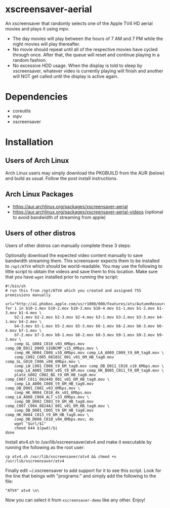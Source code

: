 # xscreensaver-aerial
An xscreensaver that randomly selects one of the Apple TV4 HD aerial movies and plays it using mpv. 
* The day movies will play between the hours of 7 AM and 7 PM while the night movies will play thereafter.
* No movie should repeat until all of the respective movies have cycled through once. After that, the queue will reset and continue playing in a random fashion.
* No excessive HDD usage. When the display is told to sleep by xscreensaver, whatever video is currently playing will finish and another will NOT get called until the display is active again.

# Dependencies
* coreutils
* mpv
* xscreensaver

# Installation
## Users of Arch Linux
Arch Linux users may simply download the PKGBUILD from the AUR (below) and build as usual. Follow the post install instructions.

## Arch Linux Packages
* https://aur.archlinux.org/packages/xscreensaver-aerial
* https://aur.archlinux.org/packages/xscreensaver-aerial-videos (optional to avoid bandwidth of streaming from apple)

## Users of other distros
Users of other distros can manually complete these 3 steps:

Optionally download the expected video content manually to save bandwidth streaming them.
This screensaver expects them to be installed to `/opt/ATV4` which should be world-readable. You may use the following to little script to obtain the videos and save them to this location. Make sure that you have `wget` installed prior to running the script:
```
#!/bin/sh
# run this from /opt/ATV4 which you created and assigned 755 premissions manually

url="http://a1.phobos.apple.com/us/r1000/000/Features/atv/AutumnResources/videos"
for i in b10-1.mov b10-2.mov b10-3.mov b10-4.mov b1-1.mov b1-2.mov b1-3.mov b1-4.mov \
	b2-1.mov b2-2.mov b2-3.mov b2-4.mov b3-1.mov b3-2.mov b3-3.mov b4-1.mov b4-2.mov \
	b4-3.mov b5-1.mov b5-2.mov b5-3.mov b6-1.mov b6-2.mov b6-3.mov b6-4.mov b7-1.mov \
	b7-2.mov b7-3.mov b8-1.mov b8-2.mov b8-3.mov b9-1.mov b9-2.mov b9-3.mov \
	comp_GL_G004_C010_v03_6Mbps.mov comp_DB_D011_D009_SIGNCMP_v15_6Mbps.mov \
	comp_HK_H004_C008_v10_6Mbps.mov comp_LA_A009_C009_t9_6M_tag0.mov \
	comp_C002_C005_0818SC_001_v01_6M_HB_tag0.mov comp_GL_G010_C006_v08_6Mbps.mov \
	comp_LW_L001_C006_t9_6M_tag0.mov comp_DB_D011_C010_v10_6Mbps.mov \
	comp_LA_A005_C009_v05_t9_6M.mov comp_HK_B005_C011_t9_6M_tag0.mov \
	plate_G002_C002_BG_t9_6M_HB_tag0.mov comp_C007_C011_08244D_001_v01_6M_HB_tag0.mov \
	comp_LA_A006_C008_t9_6M_HB_tag0.mov comp_DB_D001_C001_v03_6Mbps.mov \
	comp_HK_H004_C010_4k_v01_6Mbps.mov comp_LA_A008_C004_ALT_v33_6Mbps.mov \
	comp_DB_D002_C003_t9_6M_HB_tag0.mov comp_C007_C004_0824AJ_001_v01_6M_HB_tag0.mov \
	comp_DB_D001_C005_t9_6M_HB_tag0.mov comp_HK_H004_C013_t9_6M_HB_tag0.mov \
	comp_DB_D008_C010_v04_6Mbps.mov; do
	wget "$url/$i"
	chmod 644 $(pwd)/$i
done
```

Install atv4.sh to /usr/lib/xscreensaver/atv4 and make it executable by running the following as the root user:
```
cp atv4.sh /usr/lib/xscreensaver/atv4 && chmod +x /usr/lib/xscreensaver/atv4
```
Finally edit ~/.xscreensaver to add support for it to see this script. Look for the line that beings with "programs:" and simply add the following to the file:
```
"ATV4" atv4 \n\
```

Now you can select it from `xscreensaver-demo` like any other. Enjoy!
